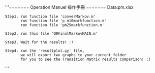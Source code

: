 '''======= Operation Manuel 操作手冊 ======= 
    Data:pm.xlsx

    Step1. run function file 'converMarkov.m'
           run function file 'p m10markfunction.m'
           run function file 'pm25markfunction.m'
    
    Step2. run this file 'ORFinalMarkovMAIN.m'
    
    Step3. Wait for the results! :)  
    
    Step4. run the 'resultplot.py' file,
           we will export two graphs to your current folder
           for you to see the Transition Matrix results comparison! :)  


'''
